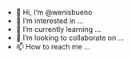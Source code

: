 - 👋 Hi, I’m @wenisbueno
- 👀 I’m interested in ...
- 🌱 I’m currently learning ...
- 💞️ I’m looking to collaborate on ...
- 📫 How to reach me ...

<!---
wenishot/wenishot is a ✨ special ✨ repository because its `README.md` (this file) appears on your GitHub profile.
You can click the Preview link to take a look at your changes.
--->
